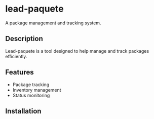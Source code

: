 # lead-paquete

A package management and tracking system.

## Description

Lead-paquete is a tool designed to help manage and track packages efficiently.

## Features

- Package tracking
- Inventory management
- Status monitoring

## Installation
